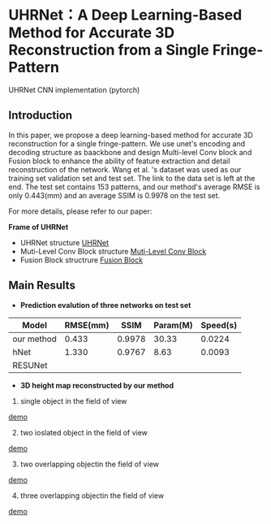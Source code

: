 # UHRNet：A Deep Learning-Based Method for Accurate 3D Reconstruction from a Single Fringe-Pattern
UHRNet CNN implementation (pytorch)
## Introduction
In this paper, we propose a deep learning-based method for accurate 3D reconstruction for a single fringe-pattern. We use unet's encoding and decoding structure as baackbone and design Multi-level Conv block and Fusion block to enhance the ability of feature extraction and detail reconstruction of the network. Wang et al. 's dataset was used as our training set validation set and test set. The link to the data set is left at the end. The test set contains 153 patterns, and our method's average RMSE is only 0.443(mm) and an average SSIM is 0.9978 on the test set.

For more details, please refer to our paper:

**Frame of UHRNet**
 
- UHRNet structure
[UHRNet]()
- Muti-Level Conv Block structure
[Muti-Level Conv Block]()
- Fusion Block structrure
[Fusion Block]()

## Main Results
-   **Prediction evalution of  three networks on test set**

|Model|RMSE(mm)|SSIM|Param(M)|Speed(s)|
|---|---|---|---|---|
|our method|0.433|0.9978|30.33|0.0224|
|hNet|1.330|0.9767|8.63|0.0093|
|RESUNet||||

-   **3D height map reconstructed by our method**

1. single object in the field of view

[demo]()

2. two ioslated object in the field of view

[demo]()

3. two overlapping objectin the field of view

[demo]()

4. three overlapping objectin the field of view

[demo]()


